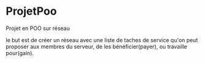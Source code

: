 # ProjetPoo
Projet en POO sur réseau

le but est de créer un réseau avec une liste de taches de service qu'on peut proposer aux membres du serveur, de les bénéficier(payer),
ou travaille pour(gain).
